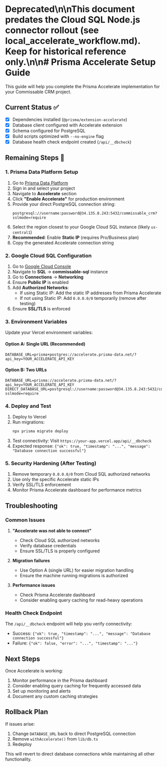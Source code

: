 # Deprecated\n\nThis document predates the Cloud SQL Node.js connector rollout (see local_accelerate_workflow.md). Keep for historical reference only.\n\n# Prisma Accelerate Setup Guide

This guide will help you complete the Prisma Accelerate implementation for your Commissable CRM project.

## Current Status ✅

- [x] Dependencies installed (`@prisma/extension-accelerate`)
- [x] Database client configured with Accelerate extension
- [x] Schema configured for PostgreSQL
- [x] Build scripts optimized with `--no-engine` flag
- [x] Database health check endpoint created (`/api/__dbcheck`)

## Remaining Steps 🔧

### 1. Prisma Data Platform Setup

1. Go to [Prisma Data Platform](https://console.prisma.io)
2. Sign in and select your project
3. Navigate to **Accelerate** section
4. Click **"Enable Accelerate"** for production environment
5. Provide your direct PostgreSQL connection string:
   ```
   postgresql://username:password@34.135.8.243:5432/commissable_crm?sslmode=require
   ```
6. Select the region closest to your Google Cloud SQL instance (likely `us-central1`)
7. **Recommended**: Enable **Static IP** (requires Pro/Business plan)
8. Copy the generated Accelerate connection string

### 2. Google Cloud SQL Configuration

1. Go to [Google Cloud Console](https://console.cloud.google.com)
2. Navigate to **SQL** → **commissable-sql** instance
3. Go to **Connections** → **Networking**
4. Ensure **Public IP** is enabled
5. Add **Authorized Networks**:
   - If using Static IP: Add the static IP addresses from Prisma Accelerate
   - If not using Static IP: Add `0.0.0.0/0` temporarily (remove after testing)
6. Ensure **SSL/TLS** is enforced

### 3. Environment Variables

Update your Vercel environment variables:

#### Option A: Single URL (Recommended)
```
DATABASE_URL=prisma+postgres://accelerate.prisma-data.net/?api_key=YOUR_ACCELERATE_API_KEY
```

#### Option B: Two URLs
```
DATABASE_URL=prisma://accelerate.prisma-data.net/?api_key=YOUR_ACCELERATE_API_KEY
DIRECT_DATABASE_URL=postgresql://username:password@34.135.8.243:5432/commissable_crm?sslmode=require
```

### 4. Deploy and Test

1. Deploy to Vercel
2. Run migrations:
   ```bash
   npx prisma migrate deploy
   ```
3. Test connectivity: Visit `https://your-app.vercel.app/api/__dbcheck`
4. Expected response: `{"ok": true, "timestamp": "...", "message": "Database connection successful"}`

### 5. Security Hardening (After Testing)

1. Remove temporary `0.0.0.0/0` from Cloud SQL authorized networks
2. Use only the specific Accelerate static IPs
3. Verify SSL/TLS enforcement
4. Monitor Prisma Accelerate dashboard for performance metrics

## Troubleshooting

### Common Issues

1. **"Accelerate was not able to connect"**
   - Check Cloud SQL authorized networks
   - Verify database credentials
   - Ensure SSL/TLS is properly configured

2. **Migration failures**
   - Use Option A (single URL) for easier migration handling
   - Ensure the machine running migrations is authorized

3. **Performance issues**
   - Check Prisma Accelerate dashboard
   - Consider enabling query caching for read-heavy operations

### Health Check Endpoint

The `/api/__dbcheck` endpoint will help you verify connectivity:
- Success: `{"ok": true, "timestamp": "...", "message": "Database connection successful"}`
- Failure: `{"ok": false, "error": "...", "timestamp": "..."}`

## Next Steps

Once Accelerate is working:
1. Monitor performance in the Prisma dashboard
2. Consider enabling query caching for frequently accessed data
3. Set up monitoring and alerts
4. Document any custom caching strategies

## Rollback Plan

If issues arise:
1. Change `DATABASE_URL` back to direct PostgreSQL connection
2. Remove `withAccelerate()` from `lib/db.ts`
3. Redeploy

This will revert to direct database connections while maintaining all other functionality.

